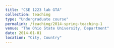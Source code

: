 ```yaml
---
title: "CSE 1223 lab GTA"
collection: teaching
type: "Undergraduate course"
permalink: /teaching/2014-spring-teaching-1
venue: "The Ohio State University, Department"
date: 2014-01-01
location: "City, Country"
---
```

